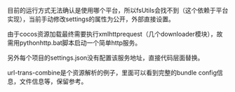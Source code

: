 目前的运行方式无法确认是使用哪个平台，所以fsUtils会找不到（这个依赖于平台实现），当前手动修改settings的属性为公开，外部直接设置。

由于cocos资源加载最终需要执行xmlhttprequest（几个downloader模块），故需用pythonhttp.bat脚本启动一个简单http服务。

另外每个项目的settings.json没有配置该服务地址，直接代码层面替换。


url-trans-combine是个资源解析的例子，里面可以看到完整的bundle config信息，文件信息等，保留参考。
